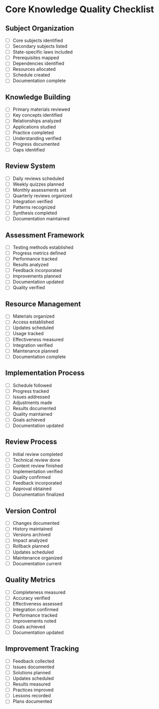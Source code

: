 # Core Knowledge Quality Checklist

## Subject Organization
- [ ] Core subjects identified
- [ ] Secondary subjects listed
- [ ] State-specific laws included
- [ ] Prerequisites mapped
- [ ] Dependencies identified
- [ ] Resources allocated
- [ ] Schedule created
- [ ] Documentation complete

## Knowledge Building
- [ ] Primary materials reviewed
- [ ] Key concepts identified
- [ ] Relationships analyzed
- [ ] Applications studied
- [ ] Practice completed
- [ ] Understanding verified
- [ ] Progress documented
- [ ] Gaps identified

## Review System
- [ ] Daily reviews scheduled
- [ ] Weekly quizzes planned
- [ ] Monthly assessments set
- [ ] Quarterly reviews organized
- [ ] Integration verified
- [ ] Patterns recognized
- [ ] Synthesis completed
- [ ] Documentation maintained

## Assessment Framework
- [ ] Testing methods established
- [ ] Progress metrics defined
- [ ] Performance tracked
- [ ] Results analyzed
- [ ] Feedback incorporated
- [ ] Improvements planned
- [ ] Documentation updated
- [ ] Quality verified

## Resource Management
- [ ] Materials organized
- [ ] Access established
- [ ] Updates scheduled
- [ ] Usage tracked
- [ ] Effectiveness measured
- [ ] Integration verified
- [ ] Maintenance planned
- [ ] Documentation complete

## Implementation Process
- [ ] Schedule followed
- [ ] Progress tracked
- [ ] Issues addressed
- [ ] Adjustments made
- [ ] Results documented
- [ ] Quality maintained
- [ ] Goals achieved
- [ ] Documentation updated

## Review Process
- [ ] Initial review completed
- [ ] Technical review done
- [ ] Content review finished
- [ ] Implementation verified
- [ ] Quality confirmed
- [ ] Feedback incorporated
- [ ] Approval obtained
- [ ] Documentation finalized

## Version Control
- [ ] Changes documented
- [ ] History maintained
- [ ] Versions archived
- [ ] Impact analyzed
- [ ] Rollback planned
- [ ] Updates scheduled
- [ ] Maintenance organized
- [ ] Documentation current

## Quality Metrics
- [ ] Completeness measured
- [ ] Accuracy verified
- [ ] Effectiveness assessed
- [ ] Integration confirmed
- [ ] Performance tracked
- [ ] Improvements noted
- [ ] Goals achieved
- [ ] Documentation updated

## Improvement Tracking
- [ ] Feedback collected
- [ ] Issues documented
- [ ] Solutions planned
- [ ] Updates scheduled
- [ ] Results measured
- [ ] Practices improved
- [ ] Lessons recorded
- [ ] Plans documented 